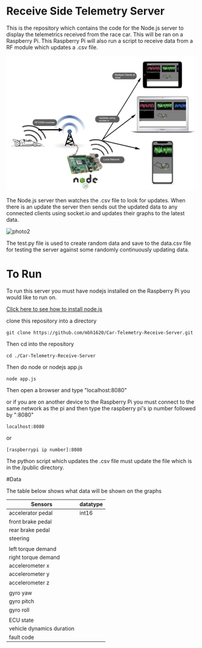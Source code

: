 # Receive Side Telemetry Server 


This is the repository which contains the code for the Node.js server to display the telemetrics received from the race car. This will be ran
on a Raspberry Pi. This Raspberry Pi will also run a script to receive data from a RF module which updates a .csv file. 

![photo1](https://github.com/mbh1620/Car-Telemetry-Receive-Server/blob/master/public/flowdiagram.png)

The Node.js server then watches the .csv file to look for updates. When there is an update the server then sends out the updated data to any connected
clients using socket.io and updates their graphs to the latest data.

![photo2](https://github.com/mbh1620/Car-Telemetry-Receive-Server/blob/master/public/screen.gif)


The test.py file is used to create random data and save to the data.csv file for testing the server against some randomly continuously updating 
data.

# To Run

To run this server you must have nodejs installed on the Raspberry Pi you would like to run on.

[Click here to see how to install node.js](https://www.w3schools.com/nodejs/nodejs_raspberrypi.asp)

clone this repository into a directory 
```
git clone https://github.com/mbh1620/Car-Telemetry-Receive-Server.git
```
Then cd into the repository
```
cd ./Car-Telemetry-Receive-Server
```
Then do node or nodejs app.js
```
node app.js
```
Then open a browser and type "localhost:8080"

or if you are on another device to the Raspberry Pi you must connect to the same network as the pi 
and then type the raspberry pi's ip number followed by ":8080"

```
localhost:8080
```
or
```
[raspberrypi ip number]:8080

```

The python script which updates the .csv file must update the file which is in the /public directory.

#Data

The table below shows what data will be shown on the graphs


|   Sensors                     |   datatype    |
|-------------------------------|---------------|
|   accelerator pedal           |     int16     |
|   front brake pedal           |               |
|   rear brake pedal            |               |
|   steering                    |               |
|                               |               |
|   left torque demand          |               |
|   right torque demand         |               |
|   accelerometer x             |               |
|   accelerometer y             |               |
|   accelerometer z             |               |
|                               |               |
|   gyro yaw                    |               |
|   gyro pitch                  |               |
|   gyro roll                   |               |
|                               |               |
|   ECU state                   |               |
|   vehicle dynamics duration   |               |
|   fault code                  |               |